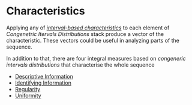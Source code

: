 # Characteristics

Applying any of [_interval-based characteristics_](../../order/characteristics/index.md) to each element of _Congenetric Itervals Distributions_ stack produce
a vector of the characteristic. These vectors could be useful in analyzing parts of the sequence.

In addition to that, there are four integral measures based on _congeneric intervals distributions_ that characterise the whole sequence

- [Descriptive Information](./descriptive_information.md)
- [Identifying Information](./identifying_information.md)
- [Regularity](./regularity.md)
- [Uniformity](./uniformity.md)
